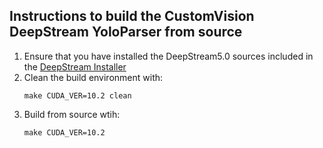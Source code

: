 ## Instructions to build the CustomVision DeepStream YoloParser from source
1. Ensure that you have installed the DeepStream5.0 sources included in the [DeepStream Installer](https://developer.nvidia.com/deepstream-getting-started)
2. Clean the build environment with:
    ``` 
    make CUDA_VER=10.2 clean 
    ```
3. Build from source wtih:
    ``` 
    make CUDA_VER=10.2 
    ```